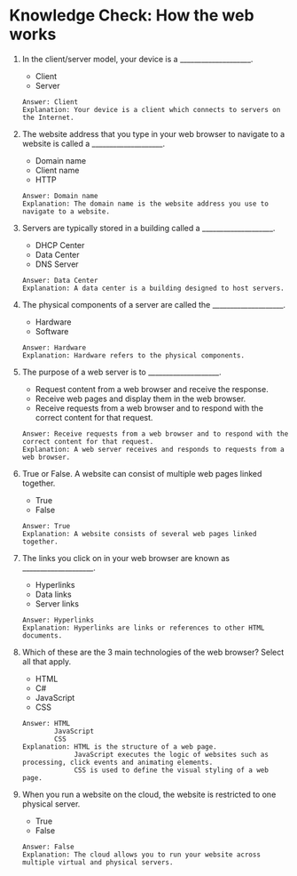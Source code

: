# Knowledge Check: How the web works

1. In the client/server model, your device is a ____________________.
   - Client
   - Server
   ```
   Answer: Client
   Explanation: Your device is a client which connects to servers on the Internet.
   ```

2. The website address that you type in your web browser to navigate to a website is called a ____________________.
   - Domain name
   - Client name
   - HTTP
   ```
   Answer: Domain name
   Explanation: The domain name is the website address you use to navigate to a website.
   ```

3. Servers are typically stored in a building called a ____________________.
   - DHCP Center
   - Data Center
   - DNS Server
   ```
   Answer: Data Center
   Explanation: A data center is a building designed to host servers.
   ```

4. The physical components of a server are called the ____________________.
   - Hardware
   - Software
   ```
   Answer: Hardware
   Explanation: Hardware refers to the physical components.
   ```

5. The purpose of a web server is to ____________________.
   - Request content from a web browser and receive the response.
   - Receive web pages and display them in the web browser.
   - Receive requests from a web browser and to respond with the correct content for that request.
   ```
   Answer: Receive requests from a web browser and to respond with the correct content for that request.
   Explanation: A web server receives and responds to requests from a web browser.
   ```

6. True or False. A website can consist of multiple web pages linked together.
   - True
   - False
   ```
   Answer: True
   Explanation: A website consists of several web pages linked together.
   ```

7. The links you click on in your web browser are known as ____________________.
   - Hyperlinks
   - Data links
   - Server links
   ```
   Answer: Hyperlinks
   Explanation: Hyperlinks are links or references to other HTML documents.
   ```

8. Which of these are the 3 main technologies of the web browser? Select all that apply.
   - HTML
   - C#
   - JavaScript
   - CSS
   ```
   Answer: HTML
           JavaScript
           CSS
   Explanation: HTML is the structure of a web page.
                JavaScript executes the logic of websites such as processing, click events and animating elements.
                CSS is used to define the visual styling of a web page.
   ```

9. When you run a website on the cloud, the website is restricted to one physical server.
   - True
   - False
   ```
   Answer: False
   Explanation: The cloud allows you to run your website across multiple virtual and physical servers.
   ```
